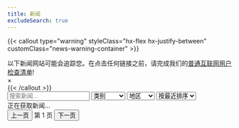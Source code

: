 ```yaml
---
title: 新闻
excludeSearch: true
---
```

{{< callout type="warning" styleClass="hx-flex hx-justify-between" customClass="news-warning-container" >}}
  <div>以下新闻网站可能会追踪您。在点击任何链接之前，请完成我们的<a href="../checklists/?m=casual-internet-user">普通互联网用户检查清单</a>!</div> 
  <div class="news-warning-close">&times;</div>
{{< /callout >}}

<div class="news-top-bar">
    <input type="text" id="search" placeholder="搜索新闻..." oninput="filterNews()" />
    <select id="category" onchange="filterNews()">
        <option value="">类别</option>
        <option value="Data Breaches">数据泄露</option>
        <option value="Privacy">隐私</option>
        <option value="Cyber Security">网络安全</option>
    </select>
    <select id="region" onchange="filterNews()">
        <option value="">地区</option>
        <option value="North America">北美</option>
        <option value="South America">南美</option>
        <option value="Africa">非洲</option>
        <option value="Middle East">中东</option>
        <option value="United Kingdom">英国</option>
        <option value="Asia">亚洲</option>
        <option value="Oceania">大洋洲</option>
        <option value="Europe">欧洲</option>
    </select>
    <select id="sort" onchange="filterNews()">
        <option value="recent">按最近排序</option>
        <option value="oldest">按最旧排序</option>
    </select>
</div>

<div id="news-loading-message" class="hx-text-center hx-my-4 hx-text-2xl">正在获取新闻...</div>
<div id="news-container" class="news-container"></div>

<div class="news-pagination">
    <button id="prev" onclick="changePage(-1)">上一页</button>
    <span id="news-page-info">第 1 页</span>
    <button id="next" onclick="changePage(1)">下一页</button>
</div>
